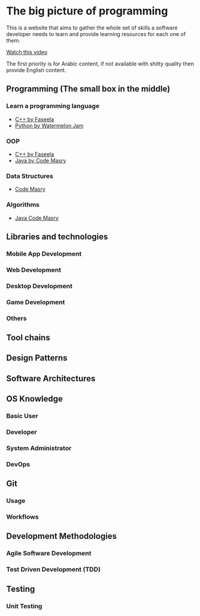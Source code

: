 # The big picture of programming

This is a website that aims to gather the whole set of skills a software developer needs to learn and provide learning resources for each one of them.  

[Watch this video](https://www.youtube.com/watch?v=CJjZKha2aQY)

The first priority is for Arabic content, if not available with shitty quality then provide English content.

## Programming (The small box in the middle)
### Learn a programming language
  * [C++ by Faseela](https://faseelaedu.wordpress.com/cplusplus/)  
  * [Python by Watermelon Jam](https://www.youtube.com/watch?v=vbqWgli_XN8&list=PLJID2v0IuzGxhBdNRxEWXVHzcJG1FkOSG)

### OOP
  * [C++ by Faseela](https://faseelaedu.wordpress.com/oop/)
  * [Java by Code Masry](http://codemasry.com/oop/jun13/videos/MJddRkYY88U)

### Data Structures
  * [Code Masry](http://codemasry.com/ds/june13/videos/31oqfm1iStI)

### Algorithms
  * [Java Code Masry](http://codemasry.com/alg/june13/videos/uLBMCOAq2js)


## Libraries and technologies
### Mobile App Development
### Web Development
### Desktop Development
### Game Development
### Others

## Tool chains

## Design Patterns

## Software Architectures

## OS Knowledge
### Basic User
### Developer
### System Administrator
### DevOps

## Git
### Usage
### Workflows

## Development Methodologies
### Agile Software Development
### Test Driven Development (TDD)

## Testing
### Unit Testing
